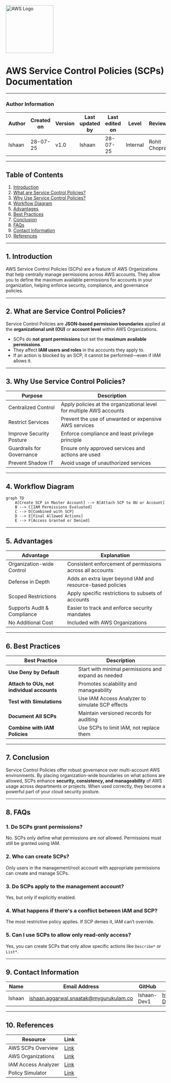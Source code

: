 

<img src="https://a0.awsstatic.com/libra-css/images/logos/aws_logo_smile_1200x630.png" alt="AWS Logo" width="150"/>

#  AWS Service Control Policies (SCPs) Documentation

---

### Author Information

| **Author**   | **Created on** | **Version** | **Last updated by** | **Last edited on** | **Level** | **Reviewer**  |
|--------------|----------------|-------------|---------------------|--------------------|-----------|---------------|
| Ishaan    | 28-07-25    | v1.0  |  Ishaan  |28-07-25   | Internal    | Rohit Chopra    | 

---

## Table of Contents

1. [Introduction](#1-introduction)  
2. [What are Service Control Policies?](#2-what-are-service-control-policies)  
3. [Why Use Service Control Policies?](#3-why-use-service-control-policies)  
4. [Workflow Diagram](#4-workflow-diagram)  
5. [Advantages](#5-advantages)  
6. [Best Practices](#6-best-practices)  
7. [Conclusion](#7-conclusion)  
8. [FAQs](#8-faqs)  
9. [Contact Information](#9-contact-information)  
10. [References](#10-references)

---

## 1. Introduction

AWS Service Control Policies (SCPs) are a feature of AWS Organizations that help centrally manage permissions across AWS accounts. They allow you to define the maximum available permissions for accounts in your organization, helping enforce security, compliance, and governance policies.

---

## 2. What are Service Control Policies?

Service Control Policies are **JSON-based permission boundaries** applied at the **organizational unit (OU)** or **account level** within AWS Organizations.

- SCPs do **not grant permissions** but set the **maximum available permissions**.
- They affect **IAM users and roles** in the accounts they apply to.
- If an action is blocked by an SCP, it cannot be performed—even if IAM allows it.

---

## 3. Why Use Service Control Policies?

| Purpose                      | Description                                                                 |
|-----------------------------|-----------------------------------------------------------------------------|
| Centralized Control         | Apply policies at the organizational level for multiple AWS accounts        |
| Restrict Services           | Prevent the use of unwanted or expensive AWS services                        |
| Improve Security Posture    | Enforce compliance and least privilege principle                            |
| Guardrails for Governance   | Ensure only approved services and actions are used                          |
| Prevent Shadow IT           | Avoid usage of unauthorized services                                        |

---

## 4. Workflow Diagram

```mermaid
graph TD
    A[Create SCP in Master Account] --> B[Attach SCP to OU or Account]
    B --> C[IAM Permissions Evaluated]
    C --> D[Combined with SCP]
    D --> E[Final Allowed Actions]
    E --> F[Access Granted or Denied]
```

---

## 5. Advantages

| Advantage                   | Explanation                                                                 |
|----------------------------|-----------------------------------------------------------------------------|
| Organization-wide Control  | Consistent enforcement of permissions across all accounts                   |
| Defense in Depth           | Adds an extra layer beyond IAM and resource-based policies                  |
| Scoped Restrictions        | Apply specific restrictions to subsets of accounts                          |
| Supports Audit & Compliance| Easier to track and enforce security mandates                               |
| No Additional Cost         | Included with AWS Organizations                                             |

---

## 6. Best Practices

| Best Practice                        | Description                                                                 |
|-------------------------------------|-----------------------------------------------------------------------------|
| **Use Deny by Default**             | Start with minimal permissions and expand as needed                        |
| **Attach to OUs, not individual accounts** | Promotes scalability and manageability                                   |
| **Test with Simulations**           | Use IAM Access Analyzer to simulate SCP effects                            |
| **Document All SCPs**               | Maintain versioned records for auditing                                    |
| **Combine with IAM Policies**       | Use SCPs to limit IAM, not replace them                                    |

---

## 7. Conclusion

Service Control Policies offer robust governance over multi-account AWS environments. By placing organization-wide boundaries on what actions are allowed, SCPs enhance **security, consistency, and manageability** of AWS usage across departments or projects. When used correctly, they become a powerful part of your cloud security posture.

---

## 8. FAQs

### 1. **Do SCPs grant permissions?**
No. SCPs only define what permissions are *not* allowed. Permissions must still be granted using IAM.

### 2. **Who can create SCPs?**
Only users in the management/root account with appropriate permissions can create and manage SCPs.

### 3. **Do SCPs apply to the management account?**
Yes, but only if explicitly enabled.

### 4. **What happens if there's a conflict between IAM and SCP?**
The most restrictive policy applies. If SCP denies it, IAM can’t override.

### 5. **Can I use SCPs to allow only read-only access?**
Yes, you can create SCPs that only allow specific actions like `Describe*` or `List*`.

---

## 9. Contact Information

| Name| Email Address      | GitHub | URL |
|-----|--------------------------|-------------|---------|
| Ishaan | ishaan.aggarwal.snaatak@mygurukulam.co|  Ishaan-Dev1  |   https://github.com/Ishaan-Dev1  |


---

## 10. References

| Resource | Link |
|----------|------|
| AWS SCPs Overview | [Link](https://docs.aws.amazon.com/organizations/latest/userguide/orgs_manage_policies_scps.html) |
| AWS Organizations | [Link](https://docs.aws.amazon.com/organizations/latest/userguide/orgs_introduction.html) |
| IAM Access Analyzer | [Link](https://docs.aws.amazon.com/IAM/latest/UserGuide/what-is-access-analyzer.html) |
| Policy Simulator | [Link](https://policysim.aws.amazon.com/) |
